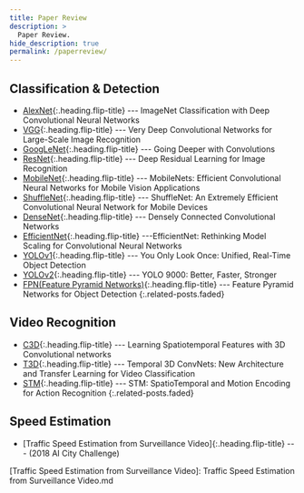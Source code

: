 ```yaml
---
title: Paper Review
description: >
  Paper Review.
hide_description: true
permalink: /paperreview/
---
```


## Classification & Detection
* [AlexNet]{:.heading.flip-title} --- ImageNet Classification with Deep Convolutional Neural Networks
* [VGG]{:.heading.flip-title} --- Very Deep Convolutional Networks for Large-Scale Image Recognition
* [GoogLeNet]{:.heading.flip-title} --- Going Deeper with Convolutions
* [ResNet]{:.heading.flip-title} --- Deep Residual Learning for Image Recognition
* [MobileNet]{:.heading.flip-title} --- MobileNets: Efficient Convolutional Neural Networks for Mobile Vision Applications
* [ShuffleNet]{:.heading.flip-title} --- ShuffleNet: An Extremely Efficient Convolutional Neural Network for Mobile Devices
* [DenseNet]{:.heading.flip-title} --- Densely Connected Convolutional Networks
* [EfficientNet]{:.heading.flip-title} ---EfficientNet: Rethinking Model Scaling for Convolutional Neural Networks
* [YOLOv1]{:.heading.flip-title} --- You Only Look Once: Unified, Real-Time Object Detection
* [YOLOv2]{:.heading.flip-title} --- YOLO 9000: Better, Faster, Stronger
* [FPN(Feature Pyramid Networks)]{:.heading.flip-title} --- Feature Pyramid Networks for Object Detection
{:.related-posts.faded}


## Video Recognition
* [C3D]{:.heading.flip-title} --- Learning Spatiotemporal Features with 3D Convolutional networks
* [T3D]{:.heading.flip-title} --- Temporal 3D ConvNets: New Architecture and Transfer Learning for Video Classification
* [STM]{:.heading.flip-title} --- STM: SpatioTemporal and Motion Encoding for Action Recognition
{:.related-posts.faded}


## Speed Estimation
* [Traffic Speed Estimation from Surveillance Video]{:.heading.flip-title} --- (2018 AI City Challenge)

<!--
## Other
* [LICENSE]{:.heading.flip-title} --- The license of this project.
* [NOTICE]{:.heading.flip-title} --- Parts of this program are provided under separate licenses.
* [CHANGELOG]{:.heading.flip-title} --- Version history of Hydejack.
{:.related-posts.faded}
-->





[AlexNet]: AlexNet.md
[VGG]: VGG.md
[GoogLeNet]: GoogLeNet.md
[ResNet]: ResNet.md
[MobileNet]: MobileNet.md
[ShuffleNet]: ShuffleNet.md
[DenseNet]: DenseNet.md
[EfficientNet]: EfficientNet.md
[yolov1]: YOLOv1.md
[YOLOv2]: YOLOv2.md
[FPN(Feature Pyramid Networks)]: FPN.md

[C3D]: C3D.md
[T3D]: T3D.md
[STM]: STM.md

 
[Traffic Speed Estimation from Surveillance Video]: Traffic Speed Estimation from Surveillance Video.md
<!-- 
  [LICENSE]: ../LICENSE.md
  [NOTICE]: ../NOTICE.md
  [CHANGELOG]: ../CHANGELOG.md
-->
